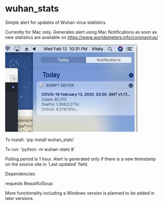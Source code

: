 # wuhan_stats
Simple alert for updates of Wuhan virus statistics.

Currently for Mac only. Generates alert using Mac Notifications as soon as new statistics are available on https://www.worldometers.info/coronavirus/  

![Alert sample](snapshot.jpeg)

To install: 'pip install wuhan_stats'

To run: 'python -m wuhan-stats &'

Polling period is 1 hour. Alert is generated only if there is a new timestamp on the source site in 'Last updated' field.

Dependencies:

requests
BeautifulSoup

More functionality including a Windows version is planned to be added in later versions.
